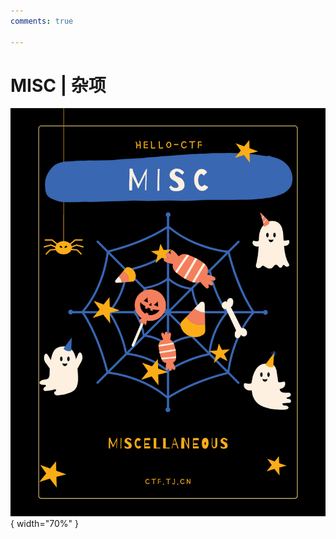 ```yaml
---
comments: true

---
```


# MISC | 杂项

<div class="center-table" markdown>

![杂项](../assets/covers/MISC.png){ width="70%" }

</div>